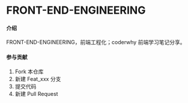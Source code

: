 # FRONT-END-ENGINEERING

#### 介绍

FRONT-END-ENGINEERING，前端工程化；coderwhy 前端学习笔记分享。

#### 参与贡献

1.  Fork 本仓库
2.  新建 Feat_xxx 分支
3.  提交代码
4.  新建 Pull Request
